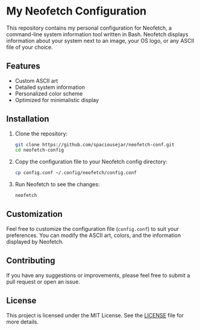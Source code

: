 # My Neofetch Configuration

This repository contains my personal configuration for Neofetch, a command-line system information tool written in Bash. Neofetch displays information about your system next to an image, your OS logo, or any ASCII file of your choice.

## Features

- Custom ASCII art
- Detailed system information
- Personalized color scheme
- Optimized for minimalistic display

## Installation

1. Clone the repository:
   ```sh
   git clone https://github.com/spaciousejar/neofetch-conf.git
   cd neofetch-config
   ```

2. Copy the configuration file to your Neofetch config directory:
   ```sh
   cp config.conf ~/.config/neofetch/config.conf
   ```

3. Run Neofetch to see the changes:
   ```sh
   neofetch
   ```

## Customization

Feel free to customize the configuration file (`config.conf`) to suit your preferences. You can modify the ASCII art, colors, and the information displayed by Neofetch.

## Contributing

If you have any suggestions or improvements, please feel free to submit a pull request or open an issue.

## License

This project is licensed under the MIT License. See the [LICENSE](LICENSE) file for more details.
